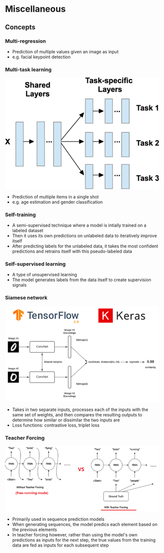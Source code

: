 # Miscellaneous

## Concepts

### Multi-regression

- Prediction of multiple values given an image as input
- e.g. facial keypoint detection

### Multi-task learning

![multi-task-learning](./media/multi_task_learning.png)

- Prediction of multiple items in a single shot
- e.g. age estimation and gender classification

### Self-training

- A semi-supervised technique where a model is intially trained on a labeled dataset
- Then it uses its own predictions on unlabeled data to iteratively improve itself
- After predicting labels for the unlabeled data, it takes the most confident predictions and retrains itself with this pseudo-labeled data

### Self-supervised learning

- A type of unsupervised learning
- The model generates labels from the data itself to create supervision signals

### Siamese network

![siamese-network](./media/siamese_network.png)

- Takes in two separate inputs, processes each of the inputs with the same set of weights, and then compares the resulting outputs to determine how similar or dissimilar the two inputs are
- Loss functions: contrastive loss, triplet loss

### Teacher Forcing

![teacher-forcing](./media/teacher_forcing.png)

- Primarily used in sequence prediction models
- When generating sequences, the model predics each element based on the previous elements
- In teacher forcing however, rather than using the model's own predictions as inputs for the next step, the true values from the training data are fed as inputs for each subsequent step